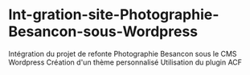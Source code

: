 # Int-gration-site-Photographie-Besancon-sous-Wordpress
Intégration du projet de refonte Photographie Besancon sous le CMS Wordpress
Création d'un thème personnalisé
Utilisation du plugin ACF
